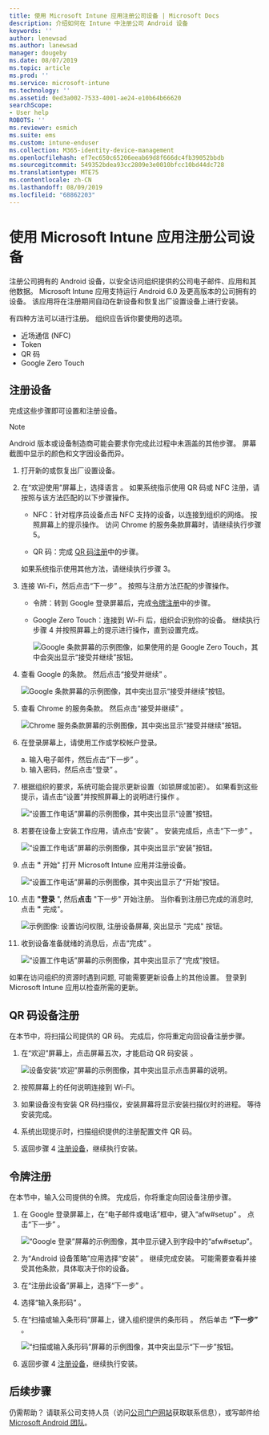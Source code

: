 ```yaml
---
title: 使用 Microsoft Intune 应用注册公司设备 | Microsoft Docs
description: 介绍如何在 Intune 中注册公司 Android 设备
keywords: ''
author: lenewsad
ms.author: lanewsad
manager: dougeby
ms.date: 08/07/2019
ms.topic: article
ms.prod: ''
ms.service: microsoft-intune
ms.technology: ''
ms.assetid: 0ed3a002-7533-4001-ae24-e10b64b66620
searchScope:
- User help
ROBOTS: ''
ms.reviewer: esmich
ms.suite: ems
ms.custom: intune-enduser
ms.collection: M365-identity-device-management
ms.openlocfilehash: ef7ec650c65206eeab69d8f666dc4fb39052bbdb
ms.sourcegitcommit: 549352bdea93cc2809e3e0010bfcc10bd44dc728
ms.translationtype: MTE75
ms.contentlocale: zh-CN
ms.lasthandoff: 08/09/2019
ms.locfileid: "68862203"
---
```

# <a name="enroll-your-corporate-device-with-the-microsoft-intune-app"></a>使用 Microsoft Intune 应用注册公司设备

注册公司拥有的 Android 设备，以安全访问组织提供的公司电子邮件、应用和其他数据。 Microsoft Intune 应用支持运行 Android 6.0 及更高版本的公司拥有的设备。 该应用将在注册期间自动在新设备和恢复出厂设置设备上进行安装。 

有四种方法可以进行注册。 组织应告诉你要使用的选项。
 
* 近场通信 (NFC)  
* Token  
* QR 码   
* Google Zero Touch  

## <a name="enroll-device"></a>注册设备 
完成这些步骤即可设置和注册设备。  

> [!NOTE]
> Android 版本或设备制造商可能会要求你完成此过程中未涵盖的其他步骤。 屏幕截图中显示的颜色和文字因设备而异。  

1. 打开新的或恢复出厂设置设备。  
2. 在“欢迎使用”屏幕上，选择语言  。   如果系统指示使用 QR 码或 NFC 注册，请按照与该方法匹配的以下步骤操作。  
     * NFC：针对程序员设备点击 NFC 支持的设备，以连接到组织的网络。 按照屏幕上的提示操作。 访问 Chrome 的服务条款屏幕时，请继续执行步骤 5。  

     * QR 码：完成 [QR 码注册](#qr-code-enrollment)中的步骤。  

     如果系统指示使用其他方法，请继续执行步骤 3。    

3. 连接 Wi-Fi，然后点击“下一步”  。 按照与注册方法匹配的步骤操作。 

    * 令牌：转到 Google 登录屏幕后，完成[令牌注册](#token-enrollment)中的步骤。  
    * Google Zero Touch：连接到 Wi-Fi 后，组织会识别你的设备。 继续执行步骤 4 并按照屏幕上的提示进行操作，直到设置完成。    
 
       ![Google 条款屏幕的示例图像，如果使用的是 Google Zero Touch，其中会突出显示“接受并继续”按钮。](./media/google-zero-touch-intune-app-01.png)   
   
4. 查看 Google 的条款。 然后点击“接受并继续”  。  

      ![Google 条款屏幕的示例图像，其中突出显示“接受并继续”按钮。](./media/fully-managed-intune-app-04.png)   

6. 查看 Chrome 的服务条款。 然后点击“接受并继续”  。  

   ![Chrome 服务条款屏幕的示例图像，其中突出显示“接受并继续”按钮。](./media/fully-managed-intune-app-06.png)   

7. 在登录屏幕上，请使用工作或学校帐户登录。   

    a. 输入电子邮件，然后点击“下一步”  。      
    b. 输入密码，然后点击“登录”  。  

8. 根据组织的要求，系统可能会提示更新设置（如锁屏或加密）。 如果看到这些提示，请点击“设置”并按照屏幕上的说明进行操作  。  

   ![“设置工作电话”屏幕的示例图像，其中突出显示“设置”按钮。](./media/fully-managed-intune-app-10.png)   

9. 若要在设备上安装工作应用，请点击“安装”  。 安装完成后，点击“下一步”  。  

   ![“设置工作电话”屏幕的示例图像，其中突出显示“安装”按钮。](./media/fully-managed-intune-app-11.png)   

10. 点击 **"** 开始" 打开 Microsoft Intune 应用并注册设备。 

    ![“设置工作电话”屏幕的示例图像，其中突出显示了“开始”按钮。](./media/fully-managed-intune-app-17.png)   

11. 点击 **"登录** ", 然后**点击** "下一步" 开始注册。 当你看到注册已完成的消息时, 点击 **"** 完成"。  

    ![示例图像: 设置访问权限, 注册设备屏幕, 突出显示 "完成" 按钮。](./media/fully-managed-intune-app-19.png)   

10. 收到设备准备就绪的消息后，点击“完成”  。  

    ![“设置工作电话”屏幕的示例图像，其中突出显示了“完成”按钮。](./media/fully-managed-intune-app-18.png)   

如果在访问组织的资源时遇到问题, 可能需要更新设备上的其他设置。 登录到 Microsoft Intune 应用以检查所需的更新。   


## <a name="qr-code-enrollment"></a>QR 码设备注册  
在本节中，将扫描公司提供的 QR 码。  完成后，你将重定向回设备注册步骤。     
  
1. 在“欢迎”屏幕上，点击屏幕五次，才能启动 QR 码安装  。  

   ![设备安装“欢迎”屏幕的示例图像，其中突出显示点击屏幕的说明。](./media/qr-code-intune-app-01.png)  

2. 按照屏幕上的任何说明连接到 Wi-Fi。  
3. 如果设备没有安装 QR 码扫描仪，安装屏幕将显示安装扫描仪时的进程。 等待安装完成。  
4. 系统出现提示时，扫描组织提供的注册配置文件 QR 码。  
5. 返回步骤 4 [注册设备](#enroll-device)，继续执行安装。  

## <a name="token-enrollment"></a>令牌注册  
在本节中，输入公司提供的令牌。 完成后，你将重定向回设备注册步骤。  

1. 在 Google 登录屏幕上，在“电子邮件或电话”框中，键入“afw#setup”   。 点击“下一步”  。 

   ![“Google 登录”屏幕的示例图像，其中显示键入到字段中的“afw#setup”。](./media/token-intune-app-01.png)   

2. 为“Android 设备策略”应用选择“安装”   。 继续完成安装。 可能需要查看并接受其他条款，具体取决于你的设备。    

3. 在“注册此设备”屏幕上，选择“下一步”   。  

4. 选择“输入条形码”  。  

5. 在“扫描或输入条形码”屏幕上，键入组织提供的条形码  。  然后单击 **“下一步”** 。  

   ![“扫描或输入条形码”屏幕的示例图像，其中突出显示“下一步”按钮。](./media/token-intune-app-04.png)  

6. 返回步骤 4 [注册设备](#enroll-device)，继续执行安装。  



## <a name="next-steps"></a>后续步骤   
仍需帮助？ 请联系公司支持人员（访问[公司门户网站](https://go.microsoft.com/fwlink/?linkid=2010980)获取联系信息），或写邮件给 <a href="mailto:wintunedroidfbk@microsoft.com?subject=I'm having trouble with enrolling my Android device&body=Describe the issue you're experiencing here.">Microsoft Android 团队</a>。  
